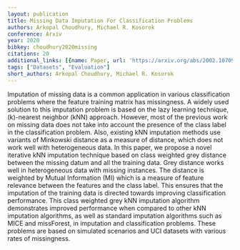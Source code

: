 ```yaml
---
layout: publication
title: Missing Data Imputation For Classification Problems
authors: Arkopal Choudhury, Michael R. Kosorok
conference: Arxiv
year: 2020
bibkey: choudhury2020missing
citations: 20
additional_links: [{name: Paper, url: 'https://arxiv.org/abs/2002.10709'}]
tags: ["Datasets", "Evaluation"]
short_authors: Arkopal Choudhury, Michael R. Kosorok
---
```

Imputation of missing data is a common application in various classification
problems where the feature training matrix has missingness. A widely used
solution to this imputation problem is based on the lazy learning technique,
\(k\)-nearest neighbor (kNN) approach. However, most of the previous work on
missing data does not take into account the presence of the class label in the
classification problem. Also, existing kNN imputation methods use variants of
Minkowski distance as a measure of distance, which does not work well with
heterogeneous data. In this paper, we propose a novel iterative kNN imputation
technique based on class weighted grey distance between the missing datum and
all the training data. Grey distance works well in heterogeneous data with
missing instances. The distance is weighted by Mutual Information (MI) which is
a measure of feature relevance between the features and the class label. This
ensures that the imputation of the training data is directed towards improving
classification performance. This class weighted grey kNN imputation algorithm
demonstrates improved performance when compared to other kNN imputation
algorithms, as well as standard imputation algorithms such as MICE and
missForest, in imputation and classification problems. These problems are based
on simulated scenarios and UCI datasets with various rates of missingness.